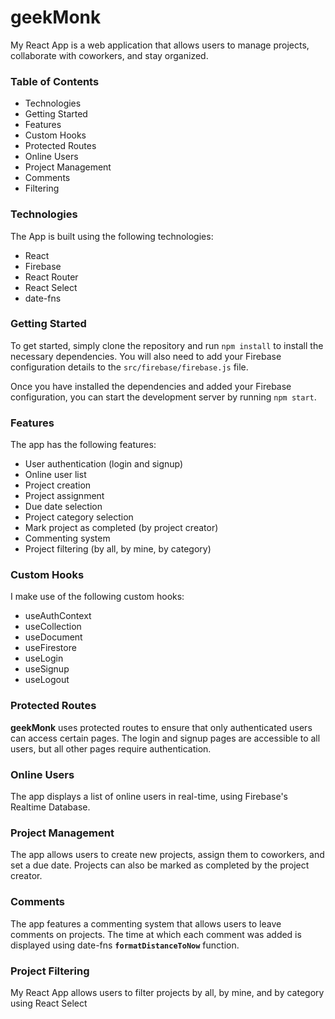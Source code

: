 # **geekMonk** 
My React App is a web application that allows users to manage projects, collaborate with coworkers, and stay organized.

### **Table of Contents**
- Technologies
- Getting Started
- Features
- Custom Hooks
- Protected Routes
- Online Users
- Project Management
- Comments
- Filtering
### **Technologies**
The App is built using the following technologies:
- React
- Firebase
- React Router
- React Select
- date-fns

### **Getting Started**
To get started, simply clone the repository and run ```npm install``` to install the necessary dependencies. You will also need to add your Firebase configuration details to the ```src/firebase/firebase.js``` file.

Once you have installed the dependencies and added your Firebase configuration, you can start the development server by running ```npm start```.

### **Features**
The app has the following features:

- User authentication (login and signup)
- Online user list
- Project creation
- Project assignment
- Due date selection
- Project category selection
- Mark project as completed (by project creator)
- Commenting system
- Project filtering (by all, by mine, by category)

### **Custom Hooks**
I make use of the following custom hooks:

- useAuthContext
- useCollection
- useDocument
- useFirestore
- useLogin
- useSignup
- useLogout

### **Protected Routes**
**geekMonk** uses protected routes to ensure that only authenticated users can access certain pages. The login and signup pages are accessible to all users, but all other pages require authentication.

### **Online Users**
The app displays a list of online users in real-time, using Firebase's Realtime Database.

### **Project Management**
The app allows users to create new projects, assign them to coworkers, and set a due date. Projects can also be marked as completed by the project creator.

### **Comments**
The app features a commenting system that allows users to leave comments on projects. The time at which each comment was added is displayed using date-fns **```formatDistanceToNow```** function.

### **Project Filtering**
My React App allows users to filter projects by all, by mine, and by category using React Select

